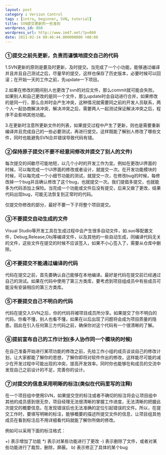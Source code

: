 ```yaml
---
layout: post
category : Version Control
tags : [intro, beginner, SVN, tutorial]
title: SVN提交更新的一些准则
wordpress_id: 860
wordpress_url: http://www.im47.net/?p=860
date: 2011-02-14 08:46:44.000000000 +08:00
---
```

<h3><strong>①提交之前先更新，负责而谨慎地提交自己的代码</strong></h3>
1.SVN更新的原则是要及时更新，及时提交。当完成了一个小功能，能够通过编译并且并且自己测试之后，尽量早的提交，这样也保存了历史版本，必要时候可以回滚；在开始一天的工作之前，先update一下项目。

2.如果在修改的期间别人也更改了svn的对应文件，那么commit就可能会失败。如果别人和自己更改的是同一个文件，那么update时会自动进行合并，如果修改的是同一行，那么合并时会产生冲突，这种情况就需要同之前的开发人员联系，两个人一起协商解决冲突，解决冲突之后，需要两人一起测试保证解决冲突之后，程序不会影响其他功能。

3.在更新时注意所更新文件的列表，如果提交过程中产生了更新，则也是需要重新编译并且完成自己的一些必要测试，再进行提交。这样既能了解别人修改了哪些文件，同时也能避免SVN合并错误导致代码有错。
<h3><strong>②保持原子提交(不要不经意间修改并提交了别人的文件)</strong></h3>
每次提交的间歇尽可能地短，以几个小时的开发工作为宜。例如在更改UI界面的时候，可以每完成一个UI界面的修改或者设计，就提交一次。在开发功能模块的时候，可以每完成一个小细节功能的测试，就提交一次，在修改bug的时候，每修改掉一个bug并且确认修改了这个bug，也就提交一次。我们提倡多提交，也就能多为代码添加上保险。当完成一个功能或文件后没有提交，后来又做了更改，结果代码出现bug，可能无法恢复到正常时的代码。

仅提交你修改的部分，最好不要一下子将整个项目提交。
<h3><strong>③不要提交自动生成的文件</strong></h3>
Visual Studio等开发工具在生成过程中会产生很多自动文件，如.suo等配置文件，Debug,Release,Obj等编译文件，以及其他的一些自动生成，同编译代码无关的文件，这些文件在提交的时候不应该签入，如果不小心签入了，需要从仓库中删除。
<h3><strong>④不要提交不能通过编译的代码</strong></h3>
代码在提交之前，首先要确认自己能够在本地编译。最好是代码在提交前已经通过自己的测试。如果在代码中使用了第三方类库，要考虑到项目组成员中有些成员可能没有安装相应的第三方类库。
<h3><strong>⑤不要提交自己不明白的代码</strong></h3>
代码在提交入SVN之后，你的代码将被项目成员所分享。如果提交了你不明白的代码，你看不懂，别人也看不懂，如果在以后出现了问题将会成为项目质量的隐患。因此在引入任何第三方代码之前，确保你对这个代码有一个很清晰的了解。
<h3><strong>⑥提前宣布自己的工作计划(多人协作同一个模块的时候)</strong></h3>
在自己准备开始进行某项功能的修改之前，先给工作小组的成员谈谈自己的修改计划，让大家都能了解你的思想，了解你即将对软件作出的修改，这样能尽可能的减少在开发过程中可能出现的冲突，提高开发效率。同时你也能够在和成员的交流中发现自己之前设计的不足，完善你的设计。
<h3><strong>⑦对提交的信息采用明晰的标注(类似在代码里写的注释)</strong></h3>
在一个项目组中使用SVN，如果提交空的标注或者不确切的标注将会让项目组中其他的成员感到很无奈，项目经理无法很清晰的掌握工作进度，无法清晰的把握此次提交的概要信息。在发现错误后也无法准确的定位引起错误的文件。所以，在提交工作时，要填写明晰的标注，能够概要的描述所提交文件的信息，让项目组其他成员在看到标注后不用详细看代码就能了解你所做的修改。

例如可以采用下面的标注格式：

+) 表示增加了功能
*) 表示对某些功能进行了更改
-) 表示删除了文件，或者对某些功能进行了裁剪，删除，屏蔽。
b) 表示修正了具体的某个bug
